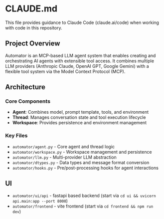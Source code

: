 # CLAUDE.md

This file provides guidance to Claude Code (claude.ai/code) when working with code in this repository.

## Project Overview

Automator is an MCP-based LLM agent system that enables creating and orchestrating AI agents with extensible tool access. It combines multiple LLM providers (Anthropic Claude, OpenAI GPT, Google Gemini) with a flexible tool system via the Model Context Protocol (MCP).


## Architecture

### Core Components
- **Agent**: Combines model, prompt template, tools, and environment
- **Thread**: Manages conversation state and tool execution lifecycle  
- **Workspace**: Provides persistence and environment management

### Key Files
- `automator/agent.py` - Core agent and thread logic
- `automator/workspace.py` - Workspace management and persistence
- `automator/llm.py` - Multi-provider LLM abstraction
- `automator/dtypes.py` - Data types and message format conversion
- `automator/hooks.py` - Pre/post-processing hooks for agent interactions

## UI
- `automator/ui/api` - fastapi based backend (start via `cd ui && uvicorn api.main:app --port 8000`)
- `automator/frontend` - vite frontend (start via `cd frontend && npm run dev`)
